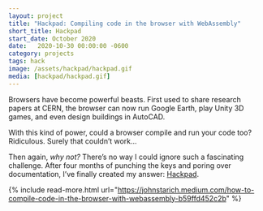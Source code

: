 ```yaml
---
layout: project
title: "Hackpad: Compiling code in the browser with WebAssembly"
short_title: Hackpad
start_date: October 2020
date:   2020-10-30 00:00:00 -0600
category: projects
tags: hack
image: /assets/hackpad/hackpad.gif
media: [hackpad/hackpad.gif]
---
```

Browsers have become powerful beasts. First used to share research papers at CERN, the browser can now run Google Earth, play Unity 3D games, and even design buildings in AutoCAD.

With this kind of power, could a browser compile and run your code too? Ridiculous. Surely that couldn’t work...

Then again, _why not?_ There’s no way I could ignore such a fascinating challenge. After four months of punching the keys and poring over documentation, I’ve finally created my answer: [Hackpad][].

{% include read-more.html url="https://johnstarich.medium.com/how-to-compile-code-in-the-browser-with-webassembly-b59ffd452c2b" %}

[Hackpad]: https://johnstarich.medium.com/how-to-compile-code-in-the-browser-with-webassembly-b59ffd452c2b
